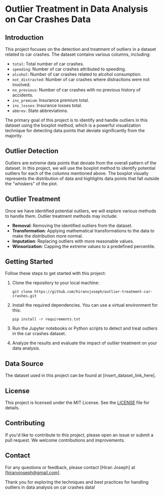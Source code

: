 # Outlier Treatment in Data Analysis on Car Crashes Data

## Introduction
This project focuses on the detection and treatment of outliers in a dataset related to car crashes. The dataset contains various columns, including:

- `total`: Total number of car crashes.
- `speeding`: Number of car crashes attributed to speeding.
- `alcohol`: Number of car crashes related to alcohol consumption.
- `not_distracted`: Number of car crashes where distractions were not involved.
- `no_previous`: Number of car crashes with no previous history of accidents.
- `ins_premium`: Insurance premium total.
- `ins_losses`: Insurance losses total.
- `abbrev`: State abbreviations.

The primary goal of this project is to identify and handle outliers in this dataset using the boxplot method, which is a powerful visualization technique for detecting data points that deviate significantly from the majority.

## Outlier Detection
Outliers are extreme data points that deviate from the overall pattern of the dataset. In this project, we will use the boxplot method to identify potential outliers for each of the columns mentioned above. The boxplot visually represents the distribution of data and highlights data points that fall outside the "whiskers" of the plot.

## Outlier Treatment
Once we have identified potential outliers, we will explore various methods to handle them. Outlier treatment methods may include:

- **Removal**: Removing the identified outliers from the dataset.
- **Transformation**: Applying mathematical transformations to the data to make the distribution more normal.
- **Imputation**: Replacing outliers with more reasonable values.
- **Winsorization**: Capping the extreme values to a predefined percentile.

## Getting Started
Follow these steps to get started with this project:

1. Clone the repository to your local machine:

   ```
   git clone https://github.com/hiranvjoseph/outlier-treatment-car-crashes.git
   ```

2. Install the required dependencies. You can use a virtual environment for this:

   ```
   pip install -r requirements.txt
   ```

3. Run the Jupyter notebooks or Python scripts to detect and treat outliers in the car crashes dataset.

4. Analyze the results and evaluate the impact of outlier treatment on your data analysis.

## Data Source
The dataset used in this project can be found at [insert_dataset_link_here].

## License
This project is licensed under the MIT License. See the [LICENSE](LICENSE) file for details.

## Contributing
If you'd like to contribute to this project, please open an issue or submit a pull request. We welcome contributions and improvements.

## Contact
For any questions or feedback, please contact [Hiran Joseph] at [hiranvjoseph@gmail.com].

Thank you for exploring the techniques and best practices for handling outliers in data analysis on car crashes data!
